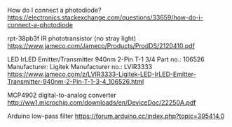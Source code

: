 





How do I connect a photodiode?
https://electronics.stackexchange.com/questions/33659/how-do-i-connect-a-photodiode



rpt-38pb3f IR phototransistor (no stray light)
https://www.jameco.com/Jameco/Products/ProdDS/2120410.pdf

LED IrLED Emitter/Transmitter 940nm 2-Pin T-1 3/4
Part no.: 106526
Manufacturer: Ligitek
Manufacturer no.: LVIR3333
https://www.jameco.com/z/LVIR3333-Ligitek-LED-IrLED-Emitter-Transmitter-940nm-2-Pin-T-1-3-4_106526.html

MCP4902 digital-to-analog converter
http://ww1.microchip.com/downloads/en/DeviceDoc/22250A.pdf

Arduino low-pass filter
https://forum.arduino.cc/index.php?topic=395414.0



